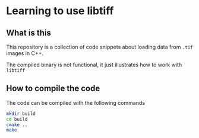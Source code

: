 # Learning to use libtiff


## What is this

This repository is a collection of code snippets about loading data from `.tif` images in C++.

The compiled binary is not functional, it just illustrates how to work with `libtiff`

## How to compile the code

The code can be compiled with the following commands

```sh
mkdir build
cd build
cmake ..
make
```

